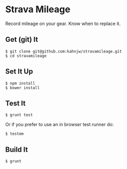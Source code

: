 # Strava Mileage

Record mileage on your gear. Know when to replace it.

## Get (git) It

```
$ git clone git@github.com:kahnjw/stravamileage.git
$ cd stravamileage
```

## Set It Up

```
$ npm install
$ bower install
```

## Test It

```
$ grunt test
```

Or if you prefer to use an in browser test runner do:

```
$ testem
```

## Build It

```
$ grunt
```
